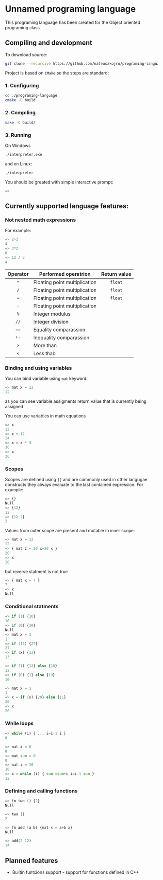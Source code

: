 # Unnamed programing language

This programing language has been created for the Object oriented programing class 

## Compiling and development

To download source:

```bash
git clone --recursive https://github.com/mateuszkojro/programing-language
```

Project is based on `CMake` so the steps are standard:

### 1. Configuring

```bash
cd ./programing-language
cmake -B build
```

### 2. Compiling

```bash
make -C build/
```

### 3. Running

On Windows
```bash
./interpreter.exe
```
and on Linux:
```bash
./interpreter
```

You should be greated with simple interactive prompt:

```python
=>
```

## Currently supported language features:

###  Not nested math expressions
For example:
```python
=> 2+2
4
=> 3*2
6
=> 12 / 3
4
```
| Operator | Performed operatrion          | Return value |
| :------: | ----------------------------- | :----------: |
|   `*`    | Floating point multiplication |   `float`    |
|   `/`    | Floating point multiplication |   `float`    |
|   `+`    | Floating point multiplication |   `float`    |
|   `-`    | Floating point multiplication |              |
|   `%`    | Integer modulus               |              |
|   `//`   | Integer division              |              |
|   `==`   | Equality comparassion         |              |
|   `!-`   | Inequality comparassion       |              |
|   `>`    | More than                     |              |
|   `<`    | Less thab                     |              |




### Binding and using variables
You can bind variable using `mat` keyword:
```python
=> mat x = 12
12
```
as you can see variable assigments return value that is currently being assigned

You can use variables in math equations
```python 
=> x
12
=> x + 12
24
=> x = x * 3
36
=> x
36
```

### Scopes
Scopes are defined using `{}` and are commonly used in other langugae constructs they always evaluate to the last contained expression. For example:
```python
=> {}
Null
=> {12}
12
=> {12 2}
2
```

Values from outer scope are present and mutable in inner scope:
```python
=> mat x = 12
12
=> { mat z = 20 x=20 x }
20
=> x
20
```

but reverse statment is not true

```python
=> { mat x = 7 }
7
=> x
Null
```


### Conditional statments

```python
=> if (1) {10}
10
=> if (0) {10}
Null
=> mat x = 1
1
=> if (13) {27}
27
=> if (x) {13}
13
```

```python
=> if (1) {12} else {10}
12
=> if (0) {1} else {10}
10
```

```python
=> mat x = 1
1
=> x = if (x) {20} else {11}
20
=> x
20 
```

### While loops

```python
=> while (i) { ... i=i-1 i }
0
```

```python
=> mat x = 0
0
=> mat sum = 0
0
=> mat i = 10
10
=> x = while (i) { sum =sum+i i=i-1 sum }
12
```

### Defining and calling functions

```python
=> fn two () {2}
Null
```

```python
=> two ()
2
```

```python
=> fn add (a b) {mat x = a+b x}
Null
```

```python
=> add(2 12)
14
```

## Planned features

- Builtin funtcions support - support for functions defined in C++